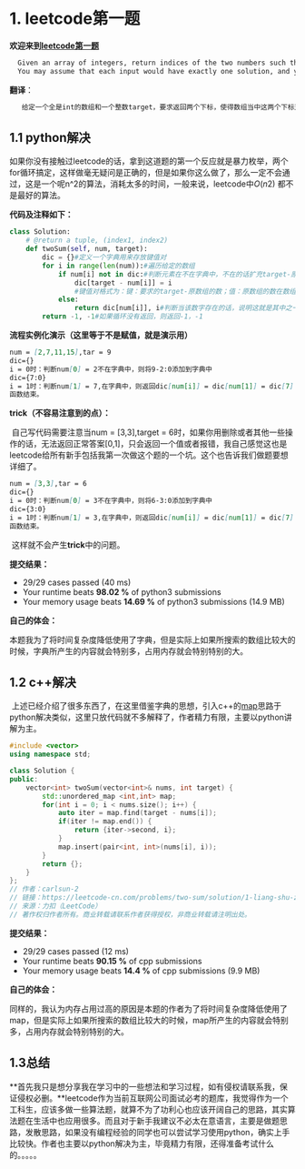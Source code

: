 # 1. leetcode第一题

**欢迎来到[leetcode第一题](https://leetcode-cn.com/problems/two-sum/)**

```markdown
  Given an array of integers, return indices of the two numbers such that they add up to a specific target.
  You may assume that each input would have exactly one solution, and you may not use the same element twice.
```

**翻译**：

```markdown
   给定一个全是int的数组和一个整数target，要求返回两个下标，使得数组当中这两个下标对 应的和等于target。你可以假设一定值存在一个答案，并且一个元素不能使用两次。
```

## 1.1 python解决	

如果你没有接触过leetcode的话，拿到这道题的第一个反应就是暴力枚举，两个for循环搞定，这样做毫无疑问是正确的，但是如果你这么做了，那么一定不会通过，这是一个呢n^2的算法，消耗太多的时间，一般来说，leetcode中*O*(*n*2) 都不是最好的算法。

**代码及注释如下：**

```python
class Solution:
    # @return a tuple, (index1, index2)
    def twoSum(self, num, target):
        dic = {}#定义一个字典用来存放键值对
        for i in range(len(num)):#遍历给定的数组
            if num[i] not in dic:#判断元素在不在字典中，不在的话扩充target-原数组的数到字典中
                dic[target - num[i]] = i
                #键值对格式为：键：要求的target-原数组的数；值：原数组的数在数组的位置
            else:
                return dic[num[i]], i#判断当该数字存在的话，说明这就是其中之一的那个数，那么返回之前的值的位置和当前的位置
        return -1, -1#如果循环没有返回，则返回-1，-1
```

**流程实例化演示（这里等于不是赋值，就是演示用）**

```markdown
num = [2,7,11,15],tar = 9
dic={}
i = 0时：判断num[0] = 2不在字典中，则将9-2:0添加到字典中
dic={7:0}
i = 1时：判断num[1] = 7,在字典中，则返回dic[num[i]] = dic[num[1]] = dic[7] = 0和i = 1。
函数结束。
```

**trick（不容易注意到的点）：**

​	自己写代码需要注意当num = [3,3],target = 6时，如果你用删除或者其他一些操作的话，无法返回正常答案[0,1]，只会返回一个值或者报错，我自己感觉这也是leetcode给所有新手包括我第一次做这个题的一个坑。这个也告诉我们做题要想详细了。

```markdown
num = [3,3],tar = 6
dic={}
i = 0时：判断num[0] = 3不在字典中，则将6-3:0添加到字典中
dic={3:0}
i = 1时：判断num[1] = 3,在字典中，则返回dic[num[i]] = dic[num[1]] = dic[7] = 0和i = 1
函数结束。
```

​	这样就不会产生**trick**中的问题。

**提交结果：**

- 29/29 cases passed (40 ms)
- Your runtime beats **98.02 %** of python3 submissions
- Your memory usage beats **14.69 %** of python3 submissions (14.9 MB)

**自己的体会：**

​	本题我为了将时间复杂度降低使用了字典，但是实际上如果所搜索的数组比较大的时候，字典所产生的内容就会特别多，占用内存就会特别特别的大。

## 1.2 c++解决

​	上述已经介绍了很多东西了，在这里借鉴字典的思想，引入c++的[map](https://leetcode-cn.com/problems/two-sum/solution/1-liang-shu-zhi-he-mapzai-ha-xi-fa-zhong-de-jing-d/)思路于python解决类似，这里只放代码就不多解释了，作者精力有限，主要以python讲解为主。

```c++
#include <vector>
using namespace std;

class Solution {
public:
    vector<int> twoSum(vector<int>& nums, int target) {
        std::unordered_map <int,int> map;
        for(int i = 0; i < nums.size(); i++) {
            auto iter = map.find(target - nums[i]);
            if(iter != map.end()) {
                return {iter->second, i};
            }
            map.insert(pair<int, int>(nums[i], i));
        }
        return {};
    }
};
// 作者：carlsun-2
// 链接：https://leetcode-cn.com/problems/two-sum/solution/1-liang-shu-zhi-he-mapzai-ha-xi-fa-zhong-de-jing-d/
// 来源：力扣（LeetCode）
// 著作权归作者所有。商业转载请联系作者获得授权，非商业转载请注明出处。
```

**提交结果：**

- 29/29 cases passed (12 ms)
- Your runtime beats **90.15 %** of cpp submissions
- Your memory usage beats **14.4 %** of cpp submissions (9.9 MB)

**自己的体会：**

​	同样的，我认为内存占用过高的原因是本题的作者为了将时间复杂度降低使用了map，但是实际上如果所搜索的数组比较大的时候，map所产生的内容就会特别多，占用内存就会特别特别的大。

## 1.3总结

​	**首先我只是想分享我在学习中的一些想法和学习过程，如有侵权请联系我，保证侵权必删。**leetcode作为当前互联网公司面试必考的题库，我觉得作为一个工科生，应该多做一些算法题，就算不为了功利心也应该开阔自己的思路，其实算法题在生活中也应用很多。而且对于新手我建议不必太在意语言，主要是做题思路，发散思路，如果没有编程经验的同学也可以尝试学习使用python，确实上手比较快。作者也主要以python解决为主，毕竟精力有限，还得准备考试什么的。。。。。
